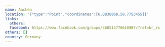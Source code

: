 ```yaml
---
name: Aachen
location: '{"type":"Point","coordinates":[6.0838868,50.7753455]}'
links:
  others: 
  facebook: https://www.facebook.com/groups/368514770618987/?ref=br_rs
others: []
country: Germany
---
```

